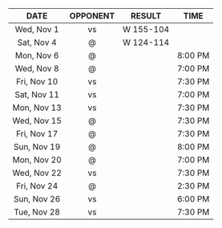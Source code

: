 |    DATE     |         OPPONENT          |  RESULT   |  TIME   |
|:-----------:|:-------------------------:|:---------:|:-------:|
| Wed, Nov 1  |     vs [](/r/pacers)      | W 155-104 |         |
| Sat, Nov 4  |      @ [](/r/gonets)      | W 124-114 |         |
| Mon, Nov 6  |   @ [](/r/timberwolves)   |           | 8:00 PM |
| Wed, Nov 8  |      @ [](/r/sixers)      |           | 7:00 PM |
| Fri, Nov 10 |     vs [](/r/gonets)      |           | 7:30 PM |
| Sat, Nov 11 | vs [](/r/torontoraptors)  |           | 7:00 PM |
| Mon, Nov 13 |    vs [](/r/nyknicks)     |           | 7:30 PM |
| Wed, Nov 15 |      @ [](/r/sixers)      |           | 7:30 PM |
| Fri, Nov 17 |  @ [](/r/torontoraptors)  |           | 7:30 PM |
| Sun, Nov 19 | @ [](/r/memphisgrizzlies) |           | 8:00 PM |
| Mon, Nov 20 | @ [](/r/charlottehornets) |           | 7:00 PM |
| Wed, Nov 22 |    vs [](/r/mkebucks)     |           | 7:30 PM |
| Fri, Nov 24 |   @ [](/r/orlandomagic)   |           | 2:30 PM |
| Sun, Nov 26 |  vs [](/r/atlantahawks)   |           | 6:00 PM |
| Tue, Nov 28 |  vs [](/r/chicagobulls)   |           | 7:30 PM |